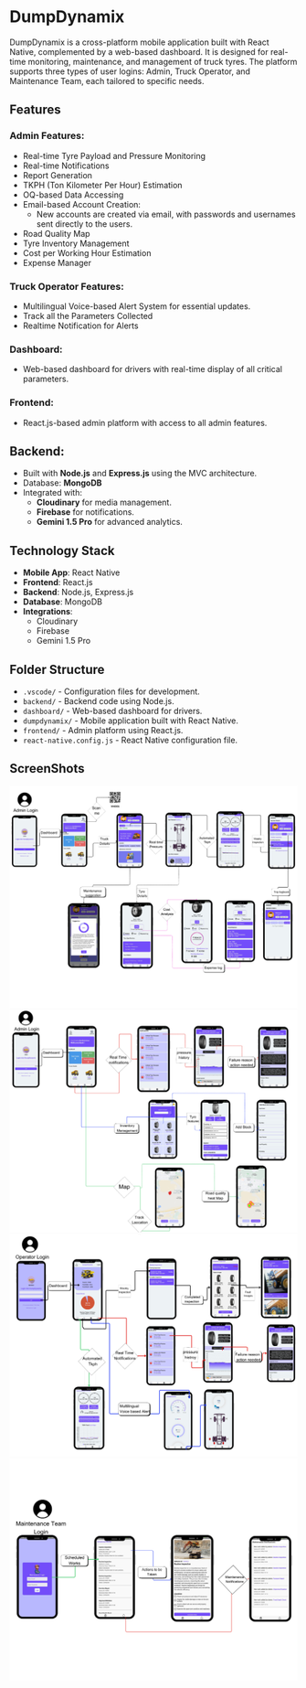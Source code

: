 # DumpDynamix

DumpDynamix is a cross-platform mobile application built with React Native, complemented by a web-based dashboard. It is designed for real-time monitoring, maintenance, and management of truck tyres. The platform supports three types of user logins: Admin, Truck Operator, and Maintenance Team, each tailored to specific needs.

## Features

### Admin Features:
- Real-time Tyre Payload and Pressure Monitoring
- Real-time Notifications
- Report Generation
- TKPH (Ton Kilometer Per Hour) Estimation
- OQ-based Data Accessing
- Email-based Account Creation:
  - New accounts are created via email, with passwords and usernames sent directly to the users.
- Road Quality Map
- Tyre Inventory Management
- Cost per Working Hour Estimation
- Expense Manager


### Truck Operator Features:
- Multilingual Voice-based Alert System for essential updates.
- Track all the Parameters Collected
- Realtime Notification for Alerts 
### Dashboard:
- Web-based dashboard for drivers with real-time display of all critical parameters.

### Frontend:
- React.js-based admin platform with access to all admin features.

## Backend:
- Built with **Node.js** and **Express.js** using the MVC architecture.
- Database: **MongoDB**
- Integrated with:
  - **Cloudinary** for media management.
  - **Firebase** for notifications.
  - **Gemini 1.5 Pro** for advanced analytics.

## Technology Stack

- **Mobile App**: React Native
- **Frontend**: React.js
- **Backend**: Node.js, Express.js 
- **Database**: MongoDB
- **Integrations**:
  - Cloudinary
  - Firebase
  - Gemini 1.5 Pro

## Folder Structure

- `.vscode/` - Configuration files for development.
- `backend/` - Backend code using Node.js.
- `dashboard/` - Web-based dashboard for drivers.
- `dumpdynamix/` - Mobile application built with React Native.
- `frontend/` - Admin platform using React.js.
- `react-native.config.js` - React Native configuration file.

## ScreenShots

![Mobile App Screenshot](./Images/1.png)
![Mobile App Screenshot](./Images/2.png)
![Mobile App Screenshot](./Images/3.png)
![Mobile App Screenshot](./Images/4.png)
